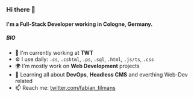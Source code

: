 ### Hi there 👋

#### I'm a Full-Stack Developer working in Cologne, Germany.

##### BIO

- 🏢 I'm currently working at **TWT**
- ⚙️ I use daily: `.cs`, `.cshtml`, `.ps`, `.sql`, `.html`, `.js/ts`, `.css`
- 🌍 I'm mostly work on **Web Development** projects
- 🌱 Learning all about **DevOps**, **Headless CMS** and everthing Web-Dev related
- 📫 Reach me: [twitter.com/fabian_tilmans](https://twitter.com/fabian_tilmans)
